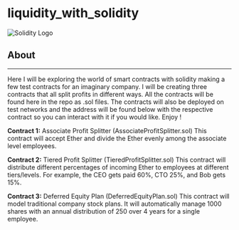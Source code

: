 # liquidity_with_solidity
![Solidity Logo](https://en.bitcoinwiki.org/upload/en/images/d/d5/Solidity.png)
## About
---------------------------------------------------------------------------------------------------------------
Here I will be exploring the world of smart contracts with solidity making a few test contracts for an imaginary company. I will be creating three contracts that all split profits in different ways. All the contracts will be found here in the repo as .sol files. The contracts will also be deployed on test networks and the address will be found below with the respective contract so you can interact with it if you would like. Enjoy !

**Contract 1:** Associate Profit Splitter (AssociateProfitSplitter.sol) This contract will accept Ether and divide the Ether evenly among the associate level employees. 

**Contract 2:** Tiered Profit Splitter (TieredProfitSplitter.sol) This contract will distribute different percentages of incoming Ether to employees at different tiers/levels. For example, the CEO gets paid 60%, CTO 25%, and Bob gets 15%.

**Contract 3:** Deferred Equity Plan (DeferredEquityPlan.sol) This contract will model traditional company stock plans. It will automatically manage 1000 shares with an annual distribution of 250 over 4 years for a single employee.


